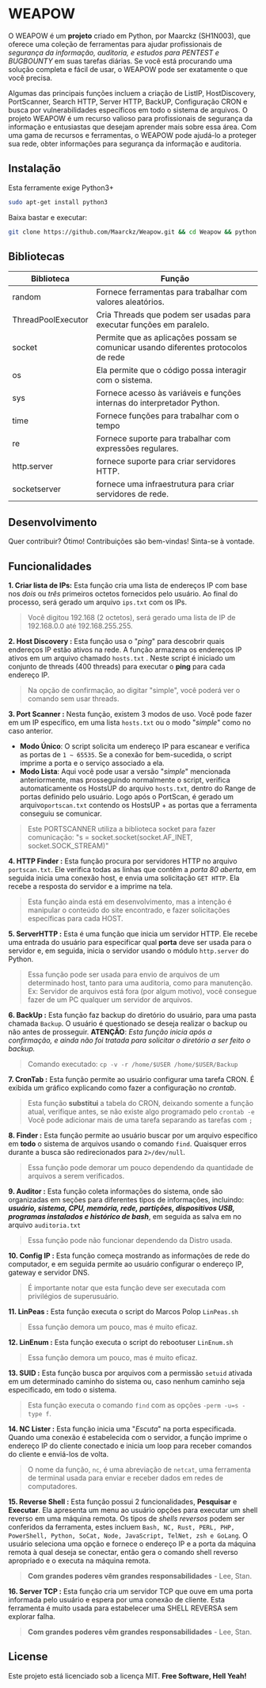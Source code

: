 
# **WEAPOW**

O WEAPOW é um **projeto** criado em Python, por Maarckz (SH1N003), que oferece uma coleção de ferramentas para ajudar profissionais de *segurança da informação, auditoria, e estudos para PENTEST e BUGBOUNTY* em suas tarefas diárias. Se você está procurando uma solução completa e fácil de usar, o WEAPOW pode ser exatamente o que você precisa.

Algumas das principais funções incluem a criação de ListIP, HostDiscovery, PortScanner, Search HTTP, Server HTTP, BackUP, Configuração CRON e busca por vulnerabilidades específicos em todo o sistema de arquivos. O projeto WEAPOW é um recurso valioso para profissionais de segurança da informação e entusiastas que desejam aprender mais sobre essa área. Com uma gama de recursos e ferramentas, o WEAPOW pode ajudá-lo a proteger sua rede, obter informações para segurança da informação e auditoria.

## Instalação

Esta ferramente exige Python3+
```sh
sudo apt-get install python3
```
Baixa bastar e executar:

```sh
git clone https://github.com/Maarckz/Weapow.git && cd Weapow && python weapow.py
```

## Bibliotecas

| Biblioteca | Função |
| ------ | ------ |
| random | Fornece ferramentas para trabalhar com valores aleatórios. |
| ThreadPoolExecutor | Cria Threads que podem ser usadas para executar funções em paralelo. |
| socket | Permite que as aplicações possam se comunicar usando diferentes protocolos de rede |
| os | Ela permite que o código possa interagir com o sistema. |
| sys | Fornece acesso às variáveis e funções internas do interpretador Python. |
| time | Fornece funções para trabalhar com o tempo |
| re | Fornece suporte para trabalhar com expressões regulares. |
| http.server | fornece suporte para criar servidores HTTP. |
| socketserver | fornece uma infraestrutura para criar servidores de rede. |

## Desenvolvimento
Quer contribuir? Ótimo!
Contribuições são bem-vindas! Sinta-se à vontade.

## Funcionalidades

 **1. Criar lista de IPs:**
Esta função cria uma lista de endereços IP com base nos *dois* ou *três* primeiros octetos fornecidos pelo usuário. Ao final do processo, será gerado um arquivo `ips.txt` com os IPs.
> Você digitou 192.168 (2 octetos), será gerado uma lista de IP de 192.168.0.0 até 192.168.255.255. 


 **2. Host Discovery :**
Esta função usa o "*ping*" para descobrir quais endereços IP estão ativos na rede. A função armazena os endereços IP ativos em um arquivo chamado `hosts.txt` . Neste script é iniciado um conjunto de threads (400 threads) para executar o **ping** para cada endereço IP.
> Na opção de confirmação, ao digitar "simple", você poderá ver o comando sem usar threads.


 **3. Port Scanner  :**
Nesta função, existem 3 modos de uso. Você pode fazer em um IP específico, em uma lista `hosts.txt` ou o modo "*simple*" como no caso anterior.
 - **Modo Único**: O script solicita um endereço IP para escanear e verifica as portas de `1 ~ 65535`.  Se a conexão for bem-sucedida, o script imprime a porta e o serviço associado a ela. 
 - **Modo Lista**: Aqui você pode usar a versão "*simple*" mencionada anteriormente, mas prosseguindo normalmente o script, verifica automaticamente os HostsUP do arquivo `hosts.txt`, dentro do Range de portas definido pelo usuário. Logo após o PortScan, é gerado um arquivo`portscan.txt` contendo os HostsUP + as portas que a ferramenta conseguiu se comunicar.
> Este PORTSCANNER utiliza a biblioteca socket para fazer comunicação:
    "s  =  socket.socket(socket.AF_INET, socket.SOCK_STREAM)"

**4. HTTP Finder :**
Esta função procura por servidores HTTP no arquivo `portscan.txt`. Ele verifica todas as linhas que contêm a *porta 80 aberta*, em seguida inicia uma conexão host, e envia uma solicitação `GET HTTP`. Ela recebe a resposta do servidor e a imprime na tela.
> Esta função ainda está em desenvolvimento, mas a intenção é manipular o conteúdo do site encontrado, e fazer solicitações específicas para cada HOST.

**5. ServerHTTP :**
Esta é uma função que inicia um servidor HTTP. Ele recebe uma entrada do usuário para especificar qual **porta** deve ser usada para o servidor e, em seguida, inicia o servidor usando o módulo `http.server` do Python.
> Essa função pode ser usada para envio de arquivos de um determinado host, tanto para uma auditoria, como para manutenção. 
> Ex: Servidor de arquivos está fora (por algum motivo), você consegue fazer de um PC qualquer um servidor de arquivos.

**6. BackUp :**
Esta função faz backup do diretório do usuário, para uma pasta chamada `Backup`. O usuário é questionado se deseja realizar o backup ou não antes de prosseguir.
**ATENÇÃO**: *Esta função inicia após a confirmação, e ainda não foi tratada para solicitar o diretório a ser feito o backup.*
> Comando executado: `cp -v -r /home/$USER /home/$USER/Backup`

**7. CronTab :**
Esta função permite ao usuário configurar uma tarefa CRON. É exibida um gráfico explicando como fazer a configuração no *crontab*. 
> Esta função **substitui** a tabela do CRON, deixando somente a função atual, verifique antes, se não existe algo programado pelo `crontab -e`
> Você pode adicionar mais de uma tarefa separando as tarefas com `;`

**8. Finder :**
Esta função permite ao usuário buscar por um arquivo específico em **todo** o sistema de arquivos usando o comando `find`. Quaisquer erros durante a busca são redirecionados para `2>/dev/null`.
>Essa função pode demorar um pouco dependendo da quantidade de arquivos a serem verificados.

**9. Auditor :**
Esta função coleta informações do sistema, onde são organizadas em seções para diferentes tipos de informações, incluindo: ***usuário, sistema, CPU, memória, rede, partições, dispositivos USB, programas instalados e histórico de bash***, em seguida as salva em no arquivo `auditoria.txt`
> Essa função pode não funcionar dependendo da Distro usada.

**10. Config IP :**
Esta função começa mostrando as informações de rede do computador, e em seguida permite ao usuário configurar o endereço IP, gateway e servidor DNS.
>É importante notar que esta função deve ser executada com privilégios de superusuário.

**11. LinPeas :**
Esta função executa o script do Marcos Polop `LinPeas.sh`
> Essa função demora um pouco, mas é muito eficaz.

**12. LinEnum :**
Esta função executa o script do rebootuser `LinEnum.sh`
> Essa função demora um pouco, mas é muito eficaz.

**13. SUID :**
Esta função busca por arquivos com a permissão `setuid` ativada em um determinado caminho do sistema ou, caso nenhum caminho seja especificado, em todo o sistema.
>Esta função executa o comando `find` com as opções `-perm -u=s -type f`.

**14. NC Lister  :**
Esta função inicia uma "*Escuta*" na porta especificada. Quando uma conexão é estabelecida com o servidor, a função imprime o endereço IP do cliente conectado e inicia um loop para receber comandos do cliente e enviá-los de volta. 
>O nome da função, `nc`, é uma abreviação de `netcat`, uma ferramenta de terminal usada para enviar e receber dados em redes de computadores.

**15. Reverse Shell  :**
Esta função possui 2 funcionalidades, **Pesquisar** e **Executar**. Ela apresenta um menu ao usuário opções para executar um shell reverso em uma máquina remota. Os tipos de *shells reversos* podem ser conferidos da ferramenta, estes incluem `Bash, NC, Rust, PERL, PHP, PowerShell, Python, SoCat, Node, JavaScript, TelNet, zsh e GoLang`. O usuário seleciona uma opção e fornece o endereço IP e a porta da máquina remota à qual deseja se conectar, então gera o comando shell reverso apropriado e o executa na máquina remota.
>**Com grandes poderes vêm grandes responsabilidades** - Lee, Stan.

**16. Server TCP :**
Esta função cria um servidor TCP que ouve em uma porta informada pelo usuário e espera por uma conexão de cliente. Esta ferramenta é muito usada para estabelecer uma SHELL REVERSA sem explorar falha.
>**Com grandes poderes vêm grandes responsabilidades** - Lee, Stan.

## License
Este projeto está licenciado sob a licença MIT.
**Free Software, Hell Yeah!**

[LinPEAS]:<https://github.com/carlospolop/PEASS-ng/tree/master/linPEAS>
[Carlos Polop]:<https://github.com/carlospolop>
[LinEnum]:<https://github.com/rebootuser/LinEnum>
[rebootuser]:<https://github.com/rebootuser>


